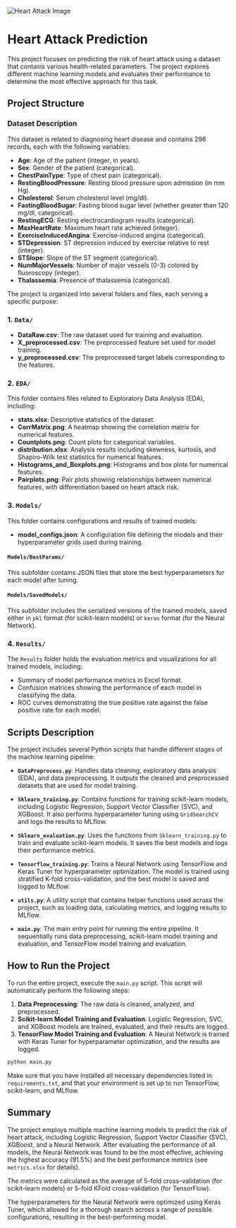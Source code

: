 
![Heart Attack Image](https://www.heart.org/-/media/Images/News/2021/June-2021/0623SilentHeartAttack_SC.jpg)

# Heart Attack Prediction

This project focuses on predicting the risk of heart attack using a dataset that contains various health-related parameters. The project explores different machine learning models and evaluates their performance to determine the most effective approach for this task.

## Project Structure

### Dataset Description

This dataset is related to diagnosing heart disease and contains 296 records, each with the following variables:

- **Age**: Age of the patient (integer, in years).
- **Sex**: Gender of the patient (categorical).
- **ChestPainType**: Type of chest pain (categorical).
- **RestingBloodPressure**: Resting blood pressure upon admission (in mm Hg).
- **Cholesterol**: Serum cholesterol level (mg/dl).
- **FastingBloodSugar**: Fasting blood sugar level (whether greater than 120 mg/dl, categorical).
- **RestingECG**: Resting electrocardiogram results (categorical).
- **MaxHeartRate**: Maximum heart rate achieved (integer).
- **ExerciseInducedAngina**: Exercise-induced angina (categorical).
- **STDepression**: ST depression induced by exercise relative to rest (integer).
- **STSlope**: Slope of the ST segment (categorical).
- **NumMajorVessels**: Number of major vessels (0-3) colored by fluoroscopy (integer).
- **Thalassemia**: Presence of thalassemia (categorical).

The project is organized into several folders and files, each serving a specific purpose:

### 1. `Data/`
- **DataRaw.csv**: The raw dataset used for training and evaluation.
- **X_preprocessed.csv**: The preprocessed feature set used for model training.
- **y_preprocessed.csv**: The preprocessed target labels corresponding to the features.

### 2. `EDA/`
This folder contains files related to Exploratory Data Analysis (EDA), including:
- **stats.xlsx**: Descriptive statistics of the dataset.
- **CorrMatrix.png**: A heatmap showing the correlation matrix for numerical features.
- **Countplots.png**: Count plots for categorical variables.
- **distribution.xlsx**: Analysis results including skewness, kurtosis, and Shapiro-Wilk test statistics for numerical features.
- **Histograms_and_Boxplots.png**: Histograms and box plots for numerical features.
- **Pairplots.png**: Pair plots showing relationships between numerical features, with differentiation based on heart attack risk.

### 3. `Models/`
This folder contains configurations and results of trained models:
- **model_configs.json**: A configuration file defining the models and their hyperparameter grids used during training.

#### `Models/BestParams/`
This subfolder contains JSON files that store the best hyperparameters for each model after tuning.

#### `Models/SavedModels/`
This subfolder includes the serialized versions of the trained models, saved either in `pkl` format (for scikit-learn models) or `keras` format (for the Neural Network).

### 4. `Results/`
The `Results` folder holds the evaluation metrics and visualizations for all trained models, including:
- Summary of model performance metrics in Excel format.
- Confusion matrices showing the performance of each model in classifying the data.
- ROC curves demonstrating the true positive rate against the false positive rate for each model.

## Scripts Description

The project includes several Python scripts that handle different stages of the machine learning pipeline:

- **`DataPreprocess.py`**: Handles data cleaning, exploratory data analysis (EDA), and data preprocessing. It outputs the cleaned and preprocessed datasets that are used for model training.

- **`Sklearn_training.py`**: Contains functions for training scikit-learn models, including Logistic Regression, Support Vector Classifier (SVC), and XGBoost. It also performs hyperparameter tuning using `GridSearchCV` and logs the results to MLflow.

- **`Sklearn_evaluation.py`**: Uses the functions from `Sklearn_training.py` to train and evaluate scikit-learn models. It saves the best models and logs their performance metrics.

- **`Tensorflow_training.py`**: Trains a Neural Network using TensorFlow and Keras Tuner for hyperparameter optimization. The model is trained using stratified K-fold cross-validation, and the best model is saved and logged to MLflow.

- **`utils.py`**: A utility script that contains helper functions used across the project, such as loading data, calculating metrics, and logging results to MLflow.

- **`main.py`**: The main entry point for running the entire pipeline. It sequentially runs data preprocessing, scikit-learn model training and evaluation, and TensorFlow model training and evaluation.

## How to Run the Project

To run the entire project, execute the `main.py` script. This script will automatically perform the following steps:

1. **Data Preprocessing**: The raw data is cleaned, analyzed, and preprocessed.
2. **Scikit-learn Model Training and Evaluation**: Logistic Regression, SVC, and XGBoost models are trained, evaluated, and their results are logged.
3. **TensorFlow Model Training and Evaluation**: A Neural Network is trained with Keras Tuner for hyperparameter optimization, and the results are logged.

```bash
python main.py
```

Make sure that you have installed all necessary dependencies listed in `requirements.txt`, and that your environment is set up to run TensorFlow, scikit-learn, and MLflow.

## Summary

The project employs multiple machine learning models to predict the risk of heart attack, including Logistic Regression, Support Vector Classifier (SVC), XGBoost, and a Neural Network. After evaluating the performance of all models, the Neural Network was found to be the most effective, achieving the highest accuracy (91.5%) and the best performance metrics (see `metrics.xlsx` for details).

The metrics were calculated as the average of 5-fold cross-validation (for scikit-learn models) or 5-fold KFold cross-validation (for TensorFlow).

The hyperparameters for the Neural Network were optimized using Keras Tuner, which allowed for a thorough search across a range of possible configurations, resulting in the best-performing model.
